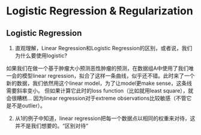 # Logistic Regression & Regularization

## Logistic Regression

1. 直观理解，Linear Regression和Logistic Regression的区别，或者说，我们为什么要使用logistic?

如果我们在做一个基于肿瘤大小预测恶性肿瘤的预测，在数据组A中使用了我们唯一会的模型linear regression，拟合了这样一条曲线，似乎还不错。此时来了一个新的数据，我们依然用这个linear model，为了让model更make sense，这条线需要斜率变小。 但如果计算它此时的loss function（比如就用least square），就会很糟糕...  因为linear regression对于extreme observations比较敏感（不管它是不是outlier）。

2. 从1的例子中知道，linear regression把每一个数据点以相同的权重来对待，这并不是我们想要的。“区别对待“

